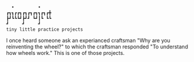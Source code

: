 ```txt
  •         •
┏┓┓┏┏┓┏┓┏┓┏┓┓┏┓┏╋
┣┛┗┗┗┛┣┛┛ ┗┛┃┗ ┗┗
┛     ┛     ┛
tiny little practice projects
```

I once heard someone ask an experianced craftsman "Why are you reinventing the
wheel?" to which the craftsman responded "To understand how wheels work." This
is one of those projects.
